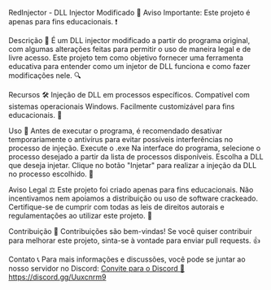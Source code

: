 RedInjector - DLL Injector Modificado 🚀
Aviso Importante: Este projeto é apenas para fins educacionais. ❗

Descrição 📝
  É um DLL injector modificado a partir do programa original, com algumas alterações feitas para permitir o uso de maneira legal e de livre acesso. Este projeto tem como objetivo fornecer uma ferramenta educativa para entender como um injetor de DLL funciona e como fazer modificações nele. 🔍

Recursos 🛠️
  Injeção de DLL em processos específicos.
  Compatível com sistemas operacionais Windows.
  Facilmente customizável para fins educacionais. 📘

Uso 🚀
  Antes de executar o programa, é recomendado desativar temporariamente o antivírus para evitar possíveis interferências no processo de injeção.
  Execute o .exe
  Na interface do programa, selecione o processo desejado a partir da lista de processos disponíveis.
  Escolha a DLL que deseja injetar.
  Clique no botão "Injetar" para realizar a injeção da DLL no processo escolhido. 🚀

Aviso Legal ⚖️
Este projeto foi criado apenas para fins educacionais. Não incentivamos nem apoiamos a distribuição ou uso de software crackeado. Certifique-se de cumprir com todas as leis de direitos autorais e regulamentações ao utilizar este projeto. 🚫

Contribuição 🤝
Contribuições são bem-vindas! Se você quiser contribuir para melhorar este projeto, sinta-se à vontade para enviar pull requests. 👍

Contato 📞
Para mais informações e discussões, você pode se juntar ao nosso servidor no Discord: [Convite para o Discord 💬 ](https://discord.gg/Uuxcnrm9)https://discord.gg/Uuxcnrm9
